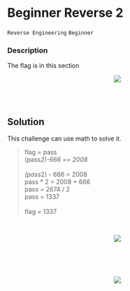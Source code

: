 # Beginner Reverse 2
`Reverse Engineering`
`Beginner`

### Description
The flag is in this section
<br>
<p align="center">
  <img src="https://user-images.githubusercontent.com/117136072/230573080-2c7faec8-6cd5-4de7-a3c1-7747605b45ac.png">
</p>
<br><br>


## Solution
This challenge can use math to solve it.


> flag = pass               <br>
> (pass*2)-666 == 2008      <br>
> <br>
> (pass*2) - 666 = 2008     <br>
> pass * 2 = 2008 + 666     <br>
> pass = 2674 / 2           <br>
> pass = 1337               <br>
> <br>
> flag = 1337               <br>



<br>
<p align="center">
  <img src="https://user-images.githubusercontent.com/117136072/230563952-6367d646-542e-44bb-9077-c52314815f71.png">
</p>
<br><br>

<br>
<p align="center">
  <img src="https://user-images.githubusercontent.com/117136072/230564111-153258e7-79a7-403b-82b7-47ba839e0bc6.png">
</p>
<br><br>


